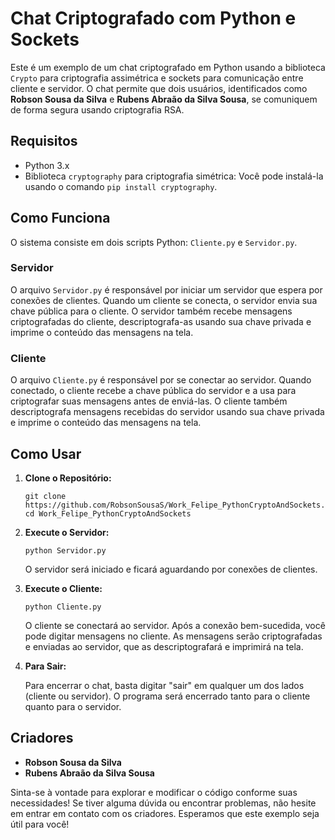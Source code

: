 # Chat Criptografado com Python e Sockets

Este é um exemplo de um chat criptografado em Python usando a biblioteca `Crypto` para criptografia assimétrica e sockets para comunicação entre cliente e servidor. O chat permite que dois usuários, identificados como **Robson Sousa da Silva** e **Rubens Abraão da Silva Sousa**, se comuniquem de forma segura usando criptografia RSA.

## Requisitos

- Python 3.x
- Biblioteca `cryptography` para criptografia simétrica: Você pode instalá-la usando o comando `pip install cryptography`.

## Como Funciona

O sistema consiste em dois scripts Python: `Cliente.py` e `Servidor.py`.

### Servidor

O arquivo `Servidor.py` é responsável por iniciar um servidor que espera por conexões de clientes. Quando um cliente se conecta, o servidor envia sua chave pública para o cliente. O servidor também recebe mensagens criptografadas do cliente, descriptografa-as usando sua chave privada e imprime o conteúdo das mensagens na tela.

### Cliente

O arquivo `Cliente.py` é responsável por se conectar ao servidor. Quando conectado, o cliente recebe a chave pública do servidor e a usa para criptografar suas mensagens antes de enviá-las. O cliente também descriptografa mensagens recebidas do servidor usando sua chave privada e imprime o conteúdo das mensagens na tela.

## Como Usar

1. **Clone o Repositório:**

   ```
   git clone https://github.com/RobsonSousaS/Work_Felipe_PythonCryptoAndSockets.git
   cd Work_Felipe_PythonCryptoAndSockets
   ```

2. **Execute o Servidor:**

   ```
   python Servidor.py
   ```

   O servidor será iniciado e ficará aguardando por conexões de clientes.

3. **Execute o Cliente:**

   ```
   python Cliente.py
   ```

   O cliente se conectará ao servidor. Após a conexão bem-sucedida, você pode digitar mensagens no cliente. As mensagens serão criptografadas e enviadas ao servidor, que as descriptografará e imprimirá na tela.

4. **Para Sair:**

   Para encerrar o chat, basta digitar "sair" em qualquer um dos lados (cliente ou servidor). O programa será encerrado tanto para o cliente quanto para o servidor.

## Criadores

- **Robson Sousa da Silva**
- **Rubens Abraão da Silva Sousa**

Sinta-se à vontade para explorar e modificar o código conforme suas necessidades! Se tiver alguma dúvida ou encontrar problemas, não hesite em entrar em contato com os criadores. Esperamos que este exemplo seja útil para você!
